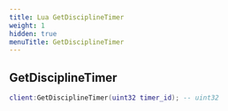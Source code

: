 ```yaml
---
title: Lua GetDisciplineTimer
weight: 1
hidden: true
menuTitle: GetDisciplineTimer
---
```

## GetDisciplineTimer
```lua
client:GetDisciplineTimer(uint32 timer_id); -- uint32
```